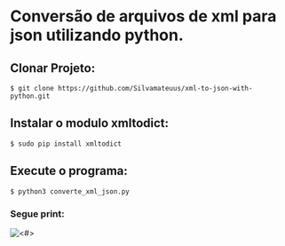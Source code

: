 # Conversão de arquivos de xml para json utilizando python.
  
## Clonar Projeto:
    $ git clone https://github.com/Silvamateuus/xml-to-json-with-python.git

## Instalar o modulo xmltodict:
    $ sudo pip install xmltodict
    
## Execute o programa:
    $ python3 converte_xml_json.py

### Segue print:

 ![<#>](https://github.com/Silvamateuus/xml-json-python/blob/master/img.png) 
